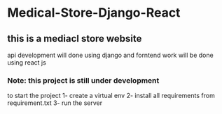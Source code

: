 # Medical-Store-Django-React

## this is a mediacl store website 
api development will done using django and forntend work will be done using react js

### Note: this project is still under development


to start the project 
1- create a virtual env
2- install all requirements from requirement.txt
3- run the server
